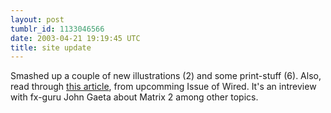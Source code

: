 ```yaml
---
layout: post
tumblr_id: 1133046566
date: 2003-04-21 19:19:45 UTC
title: site update
---
```


Smashed up a couple of new illustrations (2) and some print-stuff (6). Also, read through <a href="http://www.wired.com/wired/archive/11.05/matrix2_pr.html" target="_blank">this article</a>, from upcomming Issue of Wired. It's an intreview with fx-guru John Gaeta about Matrix 2 among other topics.
